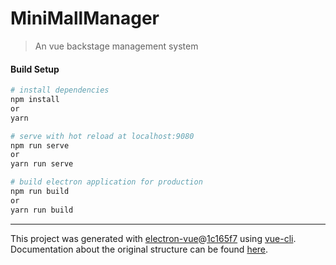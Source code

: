 # MiniMallManager

> An vue backstage management system

#### Build Setup

``` bash
# install dependencies
npm install
or
yarn

# serve with hot reload at localhost:9080
npm run serve
or
yarn run serve

# build electron application for production
npm run build
or
yarn run build
```

---

This project was generated with [electron-vue](https://github.com/SimulatedGREG/electron-vue)@[1c165f7](https://github.com/SimulatedGREG/electron-vue/tree/1c165f7c5e56edaf48be0fbb70838a1af26bb015) using [vue-cli](https://github.com/vuejs/vue-cli). Documentation about the original structure can be found [here](https://simulatedgreg.gitbooks.io/electron-vue/content/index.html).
